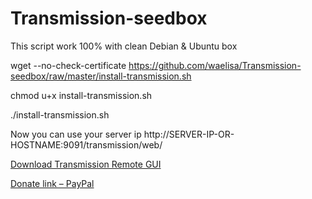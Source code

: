 # Transmission-seedbox
This script work 100% with clean Debian & Ubuntu box

wget --no-check-certificate https://github.com/waelisa/Transmission-seedbox/raw/master/install-transmission.sh

chmod u+x install-transmission.sh

./install-transmission.sh

Now you can use your server ip http://SERVER-IP-OR-HOSTNAME:9091/transmission/web/

<a href="https://sourceforge.net/projects/transgui/">Download Transmission Remote GUI</a>

[Donate link – PayPal](https://www.paypal.me/WaelIsa)
